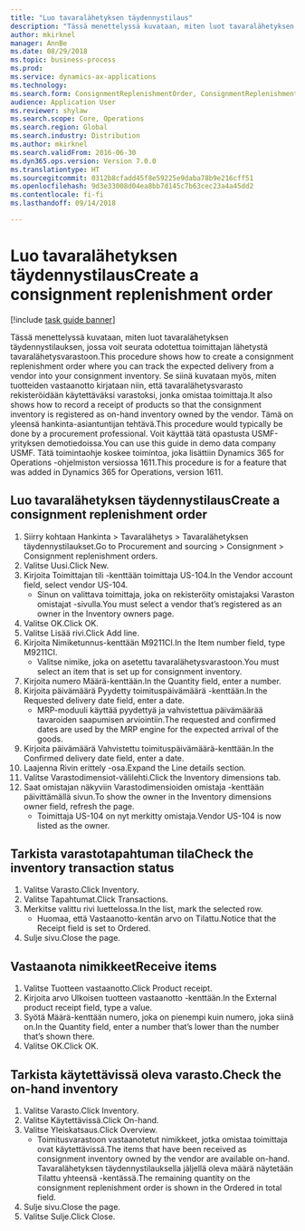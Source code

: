 ```yaml
--- 
title: "Luo tavaralähetyksen täydennystilaus"
description: "Tässä menettelyssä kuvataan, miten luot tavaralähetyksen täydennystilauksen, jossa voit seurata odotettua toimittajan lähetystä tavaralähetysvarastoon."
author: mkirknel
manager: AnnBe
ms.date: 08/29/2018
ms.topic: business-process
ms.prod: 
ms.service: dynamics-ax-applications
ms.technology: 
ms.search.form: ConsignmentReplenishmentOrder, ConsignmentReplenishmentOrderCreate, InventTrans, ConsignmentDraftReplenishmentOrderJournal, InventOnhandMovement, InventOnhandItem, InventItemIdLookupSimple
audience: Application User
ms.reviewer: shylaw
ms.search.scope: Core, Operations
ms.search.region: Global
ms.search.industry: Distribution
ms.author: mkirknel
ms.search.validFrom: 2016-06-30
ms.dyn365.ops.version: Version 7.0.0
ms.translationtype: HT
ms.sourcegitcommit: 0312b8cfadd45f8e59225e9daba78b9e216cff51
ms.openlocfilehash: 9d3e33008d04ea8bb7d145c7b63cec23a4a45dd2
ms.contentlocale: fi-fi
ms.lasthandoff: 09/14/2018

---
```

# <a name="create-a-consignment-replenishment-order"></a><span data-ttu-id="4878f-103">Luo tavaralähetyksen täydennystilaus</span><span class="sxs-lookup"><span data-stu-id="4878f-103">Create a consignment replenishment order</span></span>

[!include [task guide banner](../../includes/task-guide-banner.md)]

<span data-ttu-id="4878f-104">Tässä menettelyssä kuvataan, miten luot tavaralähetyksen täydennystilauksen, jossa voit seurata odotettua toimittajan lähetystä tavaralähetysvarastoon.</span><span class="sxs-lookup"><span data-stu-id="4878f-104">This procedure shows how to create a consignment replenishment order where you can track the expected delivery from a vendor into your consignment inventory.</span></span> <span data-ttu-id="4878f-105">Se siinä kuvataan myös, miten tuotteiden vastaanotto kirjataan niin, että tavaralähetysvarasto rekisteröidään käytettäväksi varastoksi, jonka omistaa toimittaja.</span><span class="sxs-lookup"><span data-stu-id="4878f-105">It also shows how to record a receipt of products so that the consignment inventory is registered as on-hand inventory owned by the vendor.</span></span> <span data-ttu-id="4878f-106">Tämä on yleensä hankinta-asiantuntijan tehtävä.</span><span class="sxs-lookup"><span data-stu-id="4878f-106">This procedure would typically be done by a procurement professional.</span></span> <span data-ttu-id="4878f-107">Voit käyttää tätä opastusta USMF-yrityksen demotiedoissa.</span><span class="sxs-lookup"><span data-stu-id="4878f-107">You can use this guide in demo data company USMF.</span></span> <span data-ttu-id="4878f-108">Tätä toimintaohje koskee toimintoa, joka lisättiin Dynamics 365 for Operations -ohjelmiston versiossa 1611.</span><span class="sxs-lookup"><span data-stu-id="4878f-108">This procedure is for a feature that was added in Dynamics 365 for Operations, version 1611.</span></span>




## <a name="create-a-consignment-replenishment-order"></a><span data-ttu-id="4878f-109">Luo tavaralähetyksen täydennystilaus</span><span class="sxs-lookup"><span data-stu-id="4878f-109">Create a consignment replenishment order</span></span>
1. <span data-ttu-id="4878f-110">Siirry kohtaan Hankinta > Tavaralähetys > Tavaralähetyksen täydennystilaukset.</span><span class="sxs-lookup"><span data-stu-id="4878f-110">Go to Procurement and sourcing > Consignment > Consignment replenishment orders.</span></span>
2. <span data-ttu-id="4878f-111">Valitse Uusi.</span><span class="sxs-lookup"><span data-stu-id="4878f-111">Click New.</span></span>
3. <span data-ttu-id="4878f-112">Kirjoita Toimittajan tili -kenttään toimittaja US-104.</span><span class="sxs-lookup"><span data-stu-id="4878f-112">In the Vendor account field, select vendor US-104.</span></span>
    * <span data-ttu-id="4878f-113">Sinun on valittava toimittaja, joka on rekisteröity omistajaksi Varaston omistajat -sivulla.</span><span class="sxs-lookup"><span data-stu-id="4878f-113">You must select a vendor that’s registered as an owner in the Inventory owners page.</span></span>  
4. <span data-ttu-id="4878f-114">Valitse OK.</span><span class="sxs-lookup"><span data-stu-id="4878f-114">Click OK.</span></span>
5. <span data-ttu-id="4878f-115">Valitse Lisää rivi.</span><span class="sxs-lookup"><span data-stu-id="4878f-115">Click Add line.</span></span>
6. <span data-ttu-id="4878f-116">Kirjoita Nimiketunnus-kenttään M9211CI.</span><span class="sxs-lookup"><span data-stu-id="4878f-116">In the Item number field, type M9211CI.</span></span>
    * <span data-ttu-id="4878f-117">Valitse nimike, joka on asetettu tavaralähetysvarastoon.</span><span class="sxs-lookup"><span data-stu-id="4878f-117">You must select an item that is set up for consignment inventory.</span></span>  
7. <span data-ttu-id="4878f-118">Kirjoita numero Määrä-kenttään.</span><span class="sxs-lookup"><span data-stu-id="4878f-118">In the Quantity field, enter a number.</span></span>
8. <span data-ttu-id="4878f-119">Kirjoita päivämäärä Pyydetty toimituspäivämäärä -kenttään.</span><span class="sxs-lookup"><span data-stu-id="4878f-119">In the Requested delivery date field, enter a date.</span></span>
    * <span data-ttu-id="4878f-120">MRP-moduuli käyttää pyydettyä ja vahvistettua päivämäärää tavaroiden saapumisen arviointiin.</span><span class="sxs-lookup"><span data-stu-id="4878f-120">The requested and confirmed dates are used by the MRP engine for the expected arrival of the goods.</span></span>  
9. <span data-ttu-id="4878f-121">Kirjoita päivämäärä Vahvistettu toimituspäivämäärä-kenttään.</span><span class="sxs-lookup"><span data-stu-id="4878f-121">In the Confirmed delivery date field, enter a date.</span></span>
10. <span data-ttu-id="4878f-122">Laajenna Rivin erittely -osa.</span><span class="sxs-lookup"><span data-stu-id="4878f-122">Expand the Line details section.</span></span>
11. <span data-ttu-id="4878f-123">Valitse Varastodimensiot-välilehti.</span><span class="sxs-lookup"><span data-stu-id="4878f-123">Click the Inventory dimensions tab.</span></span>
12. <span data-ttu-id="4878f-124">Saat omistajan näkyviin Varastodimensioiden omistaja -kenttään päivittämällä sivun.</span><span class="sxs-lookup"><span data-stu-id="4878f-124">To show the owner in the Inventory dimensions owner field, refresh the page.</span></span>
    * <span data-ttu-id="4878f-125">Toimittaja US-104 on nyt merkitty omistaja.</span><span class="sxs-lookup"><span data-stu-id="4878f-125">Vendor US-104 is now listed as the owner.</span></span>  

## <a name="check-the-inventory-transaction-status"></a><span data-ttu-id="4878f-126">Tarkista varastotapahtuman tila</span><span class="sxs-lookup"><span data-stu-id="4878f-126">Check the inventory transaction status</span></span>
1. <span data-ttu-id="4878f-127">Valitse Varasto.</span><span class="sxs-lookup"><span data-stu-id="4878f-127">Click Inventory.</span></span>
2. <span data-ttu-id="4878f-128">Valitse Tapahtumat.</span><span class="sxs-lookup"><span data-stu-id="4878f-128">Click Transactions.</span></span>
3. <span data-ttu-id="4878f-129">Merkitse valittu rivi luettelossa.</span><span class="sxs-lookup"><span data-stu-id="4878f-129">In the list, mark the selected row.</span></span>
    * <span data-ttu-id="4878f-130">Huomaa, että Vastaanotto-kentän arvo on Tilattu.</span><span class="sxs-lookup"><span data-stu-id="4878f-130">Notice that the Receipt field is set to Ordered.</span></span>  
4. <span data-ttu-id="4878f-131">Sulje sivu.</span><span class="sxs-lookup"><span data-stu-id="4878f-131">Close the page.</span></span>

## <a name="receive-items"></a><span data-ttu-id="4878f-132">Vastaanota nimikkeet</span><span class="sxs-lookup"><span data-stu-id="4878f-132">Receive items</span></span>
1. <span data-ttu-id="4878f-133">Valitse Tuotteen vastaanotto.</span><span class="sxs-lookup"><span data-stu-id="4878f-133">Click Product receipt.</span></span>
2. <span data-ttu-id="4878f-134">Kirjoita arvo Ulkoisen tuotteen vastaanotto -kenttään.</span><span class="sxs-lookup"><span data-stu-id="4878f-134">In the External product receipt field, type a value.</span></span>
3. <span data-ttu-id="4878f-135">Syötä Määrä-kenttään numero, joka on pienempi kuin numero, joka siinä on.</span><span class="sxs-lookup"><span data-stu-id="4878f-135">In the Quantity field, enter a number that’s lower than the number that’s shown there.</span></span> 
4. <span data-ttu-id="4878f-136">Valitse OK.</span><span class="sxs-lookup"><span data-stu-id="4878f-136">Click OK.</span></span>

## <a name="check-the-on-hand-inventory"></a><span data-ttu-id="4878f-137">Tarkista käytettävissä oleva varasto.</span><span class="sxs-lookup"><span data-stu-id="4878f-137">Check the on-hand inventory</span></span>
1. <span data-ttu-id="4878f-138">Valitse Varasto.</span><span class="sxs-lookup"><span data-stu-id="4878f-138">Click Inventory.</span></span>
2. <span data-ttu-id="4878f-139">Valitse Käytettävissä.</span><span class="sxs-lookup"><span data-stu-id="4878f-139">Click On-hand.</span></span>
3. <span data-ttu-id="4878f-140">Valitse Yleiskatsaus.</span><span class="sxs-lookup"><span data-stu-id="4878f-140">Click Overview.</span></span>
    * <span data-ttu-id="4878f-141">Toimitusvarastoon vastaanotetut nimikkeet, jotka omistaa toimittaja ovat käytettävissä.</span><span class="sxs-lookup"><span data-stu-id="4878f-141">The items that have been received as consignment inventory owned by the vendor are available on-hand.</span></span> <span data-ttu-id="4878f-142">Tavaralähetyksen täydennystilauksella jäljellä oleva määrä näytetään Tilattu yhteensä -kentässä.</span><span class="sxs-lookup"><span data-stu-id="4878f-142">The remaining quantity on the consignment replenishment order is shown in the Ordered in total field.</span></span>  
4. <span data-ttu-id="4878f-143">Sulje sivu.</span><span class="sxs-lookup"><span data-stu-id="4878f-143">Close the page.</span></span>
5. <span data-ttu-id="4878f-144">Valitse Sulje.</span><span class="sxs-lookup"><span data-stu-id="4878f-144">Click Close.</span></span>


